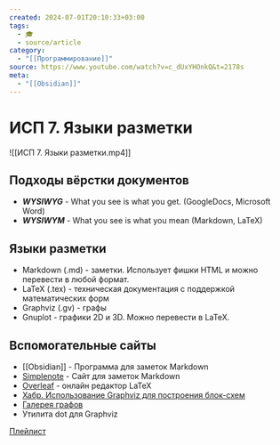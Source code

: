 ```yaml
---
created: 2024-07-01T20:10:33+03:00
tags:
  - 🎓
  - source/article
category:
  - "[[Программирование]]"
source: https://www.youtube.com/watch?v=c_dUxYHOnkQ&t=2178s
meta:
  - "[[Obsidian]]"
---
```


# ИСП 7. Языки разметки

![[ИСП 7. Языки разметки.mp4]]

## Подходы вёрстки документов
- ***WYSIWYG*** - What you see is what you get. (GoogleDocs, Microsoft Word)
- ***WYSIWYM*** - What you see is what you mean (Markdown, LaTeX)
## Языки разметки
- Markdown (.md) - заметки. Использует фишки HTML и можно перевести в любой формат.
- LaTeX (.tex) - техническая документация с поддержкой математических форм
- Graphviz (.gv) - графы
- Gnuplot - графики 2D и 3D. Можно перевести в LaTeX.
## Вспомогательные сайты
- [[Obsidian]] - Программа для заметок Markdown
- [Simplenote](https://app.simplenote.com/) - Сайт для заметок Markdown
- [Overleaf](https://www.overleaf.com/) - онлайн редактор LaTeX
- [Хабр. Использование Graphviz для построения блок-схем](https://habr.com/ru/articles/337078/)
- [Галерея графов](https://graphviz.org/gallery/)
- Утилита dot для Graphviz

[Плейлист](https://www.youtube.com/watch?v=cUgJd-TaJ-8&list=PLvlXwdZfiHt-yuxOLvTlAW-SLPNP9vyE_)
